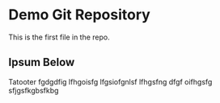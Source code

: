 # Demo Git Repository

This is the first file in the repo.

## Ipsum Below

Tatooter fgdgdfig lfhgoisfg lfgsiofgnlsf lfhgsfng dfgf oifhgsfg sfjgsfkgbsfkbg
